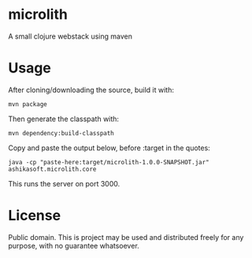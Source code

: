 # microlith
A small clojure webstack using maven

# Usage
After cloning/downloading the source, build it with:

    mvn package
    
Then generate the classpath with:

    mvn dependency:build-classpath

Copy and paste the output below, before :target in the quotes:

    java -cp "paste-here:target/microlith-1.0.0-SNAPSHOT.jar" ashikasoft.microlith.core

This runs the server on port 3000.

# License

Public domain. This is project may be used and distributed freely for any purpose, with no guarantee whatsoever.
